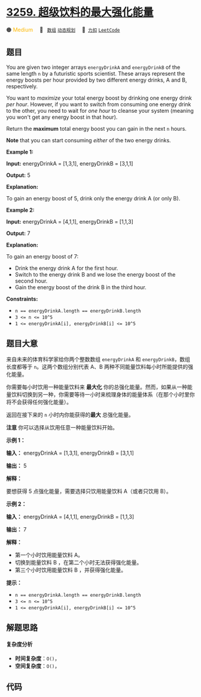 # [3259. 超级饮料的最大强化能量](https://2xiao.github.io/leetcode-js/problem/3259.html)

🟠 <font color=#ffb800>Medium</font>&emsp; 🔖&ensp; [`数组`](/tag/array.md) [`动态规划`](/tag/dynamic-programming.md)&emsp; 🔗&ensp;[`力扣`](https://leetcode.cn/problems/maximum-energy-boost-from-two-drinks) [`LeetCode`](https://leetcode.com/problems/maximum-energy-boost-from-two-drinks)

## 题目

You are given two integer arrays `energyDrinkA` and `energyDrinkB` of the same
length `n` by a futuristic sports scientist. These arrays represent the energy
boosts per hour provided by two different energy drinks, A and B,
respectively.

You want to _maximize_ your total energy boost by drinking one energy drink
_per hour_. However, if you want to switch from consuming one energy drink to
the other, you need to wait for _one hour_ to cleanse your system (meaning you
won't get any energy boost in that hour).

Return the **maximum** total energy boost you can gain in the next `n` hours.

**Note** that you can start consuming _either_ of the two energy drinks.



**Example 1:**

**Input:** energyDrinkA = [1,3,1], energyDrinkB = [3,1,1]

**Output:** 5

**Explanation:**

To gain an energy boost of 5, drink only the energy drink A (or only B).

**Example 2:**

**Input:** energyDrinkA = [4,1,1], energyDrinkB = [1,1,3]

**Output:** 7

**Explanation:**

To gain an energy boost of 7:

  * Drink the energy drink A for the first hour.
  * Switch to the energy drink B and we lose the energy boost of the second hour.
  * Gain the energy boost of the drink B in the third hour.



**Constraints:**

  * `n == energyDrinkA.length == energyDrinkB.length`
  * `3 <= n <= 10^5`
  * `1 <= energyDrinkA[i], energyDrinkB[i] <= 10^5`


## 题目大意

来自未来的体育科学家给你两个整数数组 `energyDrinkA` 和 `energyDrinkB`，数组长度都等于 `n`。这两个数组分别代表 A、B
两种不同能量饮料每小时所能提供的强化能量。

你需要每小时饮用一种能量饮料来 **最大化**
你的总强化能量。然而，如果从一种能量饮料切换到另一种，你需要等待一小时来梳理身体的能量体系（在那个小时里你将不会获得任何强化能量）。

返回在接下来的 `n` 小时内你能获得的**最大** 总强化能量。

**注意** 你可以选择从饮用任意一种能量饮料开始。



**示例 1：**

**输入：** energyDrinkA = [1,3,1], energyDrinkB = [3,1,1]

**输出：** 5

**解释：**

要想获得 5 点强化能量，需要选择只饮用能量饮料 A（或者只饮用 B）。

**示例 2：**

**输入：** energyDrinkA = [4,1,1], energyDrinkB = [1,1,3]

**输出：** 7

**解释：**

  * 第一个小时饮用能量饮料 A。
  * 切换到能量饮料 B ，在第二个小时无法获得强化能量。
  * 第三个小时饮用能量饮料 B ，并获得强化能量。



**提示：**

  * `n == energyDrinkA.length == energyDrinkB.length`
  * `3 <= n <= 10^5`
  * `1 <= energyDrinkA[i], energyDrinkB[i] <= 10^5`


## 解题思路

#### 复杂度分析

- **时间复杂度**：`O()`，
- **空间复杂度**：`O()`，

## 代码

```javascript

```